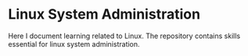 # Linux System Administration
Here I document learning related to Linux.
The repository contains skills essential for linux system administration.
